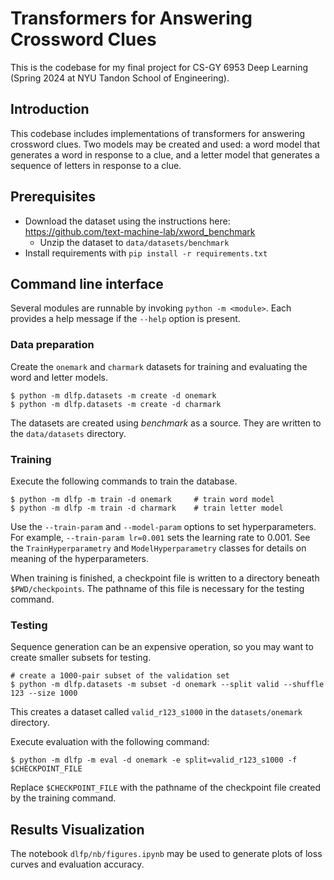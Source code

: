 # Transformers for Answering Crossword Clues

This is the codebase for my final project for CS-GY 6953 Deep Learning 
(Spring 2024 at NYU Tandon School of Engineering).

## Introduction

This codebase includes implementations of transformers for answering crossword clues.
Two models may be created and used: a word model that generates a word in response 
to a clue, and a letter model that generates a sequence of letters in response to a clue.

## Prerequisites

* Download the dataset using the instructions here: https://github.com/text-machine-lab/xword_benchmark
  + Unzip the dataset to `data/datasets/benchmark`
* Install requirements with `pip install -r requirements.txt`

## Command line interface

Several modules are runnable by invoking `python -m <module>`. Each provides
a help message if the `--help` option is present.

### Data preparation

Create the `onemark` and `charmark` datasets for training and evaluating the word and letter models.

    $ python -m dlfp.datasets -m create -d onemark
    $ python -m dlfp.datasets -m create -d charmark

The datasets are created using *benchmark* as a source. They are written to the `data/datasets` directory. 

### Training

Execute the following commands to train the database.

    $ python -m dlfp -m train -d onemark     # train word model
    $ python -m dlfp -m train -d charmark    # train letter model

Use the `--train-param` and `--model-param` options to set hyperparameters. 
For example, `--train-param lr=0.001` sets the learning rate to 0.001.
See the `TrainHyperparametry` and `ModelHyperparametry` classes for details 
on meaning of the hyperparameters.

When training is finished, a checkpoint file is written to a directory 
beneath `$PWD/checkpoints`. The pathname of this file is necessary for 
the testing command.

### Testing

Sequence generation can be an expensive operation, so you may want to create 
smaller subsets for testing.

    # create a 1000-pair subset of the validation set
    $ python -m dlfp.datasets -m subset -d onemark --split valid --shuffle 123 --size 1000

This creates a dataset called `valid_r123_s1000` in the `datasets/onemark` directory.

Execute evaluation with the following command:

    $ python -m dlfp -m eval -d onemark -e split=valid_r123_s1000 -f $CHECKPOINT_FILE

Replace `$CHECKPOINT_FILE` with the pathname of the checkpoint file created by the 
training command.

## Results Visualization

The notebook `dlfp/nb/figures.ipynb` may be used to generate plots of loss curves 
and evaluation accuracy.
